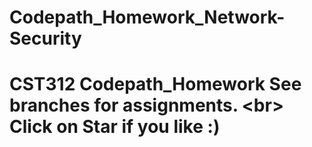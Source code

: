 # Codepath_Homework_Network-Security
# CST312 Codepath_Homework  See branches for assignments. &lt;br> Click on Star if you like :)
